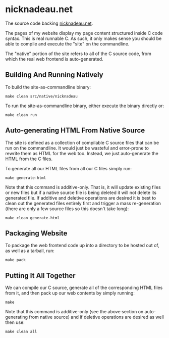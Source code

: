 # nicknadeau.net

The source code backing [nicknadeau.net](https://nicknadeau.net).

The pages of my website display my page content structured inside C code syntax. This is real runnable C. As such, it only makes sense you should be able to compile and execute the "site" on the commandline.

The "native" portion of the site refers to all of the C source code, from which the real web frontend is auto-generated.

## Building And Running Natively
To build the site-as-commandline binary:

```shell
make clean src/native/nicknadeau
```

To run the site-as-commandline binary, either execute the binary directly or:

```shell
make clean run
```

## Auto-generating HTML From Native Source
The site is defined as a collection of compilable C source files that can be run on the commandline. It would just be wasteful and error-prone to rewrite them as HTML for the web too. Instead, we just auto-generate the HTML from the C files.

To generate all our HTML files from all our C files simply run:
```shell
make generate-html
```

Note that this command is additive-only. That is, it will update existing files or new files but if a native source file is being deleted it will not delete its generated file. If additive and deletive operations are desired it is best to clean out the generated files entirely first and trigger a mass re-generation (there are only a few source files so this doesn't take long):
```
make clean generate-html
```

## Packaging Website
To package the web frontend code up into a directory to be hosted out of, as well as a tarball, run:

```shell
make pack
```

## Putting It All Together
We can compile our C source, generate all of the corresponding HTML files from it, and then pack up our web contents by simply running:
```shell
make
```

Note that this command is additive-only (see the above section on auto-generating from native source) and if deletive operations are desired as well then use:
```shell
make clean all
```
